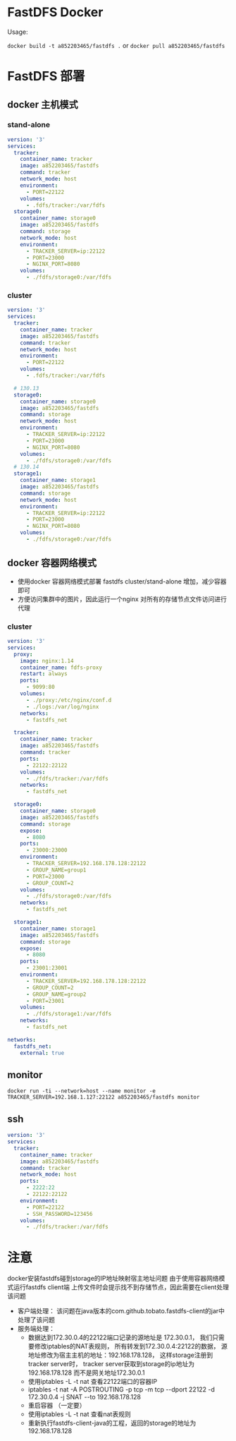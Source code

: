 # FastDFS Docker

Usage:

`docker build -t a852203465/fastdfs .`
or
`docker pull a852203465/fastdfs`

# FastDFS 部署

## docker 主机模式
    
### stand-alone
```yaml
version: '3'
services:
  tracker:
    container_name: tracker
    image: a852203465/fastdfs
    command: tracker
    network_mode: host
    environment:
      - PORT=22122
    volumes:
      - .fdfs/tracker:/var/fdfs
  storage0:
    container_name: storage0
    image: a852203465/fastdfs
    command: storage
    network_mode: host
    environment:
      - TRACKER_SERVER=ip:22122
      - PORT=23000
      - NGINX_PORT=8080
    volumes:
      - ./fdfs/storage0:/var/fdfs
```

### cluster
```yaml
version: '3'
services:
  tracker:
    container_name: tracker
    image: a852203465/fastdfs
    command: tracker
    network_mode: host
    environment:
      - PORT=22122
    volumes:
      - .fdfs/tracker:/var/fdfs

  # 130.13
  storage0:
    container_name: storage0
    image: a852203465/fastdfs
    command: storage
    network_mode: host
    environment:
      - TRACKER_SERVER=ip:22122
      - PORT=23000
      - NGINX_PORT=8080
    volumes:
      - ./fdfs/storage0:/var/fdfs
  # 130.14
  storage1:
    container_name: storage1
    image: a852203465/fastdfs
    command: storage
    network_mode: host
    environment:
      - TRACKER_SERVER=ip:22122
      - PORT=23000
      - NGINX_PORT=8080
    volumes:
      - ./fdfs/storage0:/var/fdfs
```

## docker 容器网络模式

 - 使用docker 容器网络模式部署 fastdfs cluster/stand-alone 增加，减少容器即可
 - 方便访问集群中的图片，因此运行一个nginx 对所有的存储节点文件访问进行代理

### cluster
```yaml
version: '3'
services:
  proxy:
    image: nginx:1.14
    container_name: fdfs-proxy
    restart: always
    ports:
      - 9099:80
    volumes:
      - ./proxy:/etc/nginx/conf.d
      - ./logs:/var/log/nginx
    networks:
      - fastdfs_net

  tracker:
    container_name: tracker
    image: a852203465/fastdfs
    command: tracker
    ports:
      - 22122:22122
    volumes:
      - ./fdfs/tracker:/var/fdfs
    networks:
      - fastdfs_net

  storage0:
    container_name: storage0
    image: a852203465/fastdfs
    command: storage
    expose:
      - 8080
    ports:
      - 23000:23000
    environment:
      - TRACKER_SERVER=192.168.178.128:22122
      - GROUP_NAME=group1
      - PORT=23000
      - GROUP_COUNT=2
    volumes:
      - ./fdfs/storage0:/var/fdfs
    networks:
      - fastdfs_net

  storage1:
    container_name: storage1
    image: a852203465/fastdfs
    command: storage
    expose:
      - 8080
    ports:
      - 23001:23001
    environment:
      - TRACKER_SERVER=192.168.178.128:22122
      - GROUP_COUNT=2
      - GROUP_NAME=group2
      - PORT=23001
    volumes:
      - ./fdfs/storage1:/var/fdfs
    networks:
      - fastdfs_net

networks:
  fastdfs_net:
    external: true

```
## monitor

`docker run -ti --network=host --name monitor -e TRACKER_SERVER=192.168.1.127:22122 a852203465/fastdfs monitor`

## ssh
```yaml
version: '3'
services:
  tracker:
    container_name: tracker
    image: a852203465/fastdfs
    command: tracker
    network_mode: host
    ports:
      - 2222:22
      - 22122:22122
    environment:
      - PORT=22122
      - SSH_PASSWORD=123456
    volumes:
      - ./fdfs/tracker:/var/fdfs

```

# 注意
    
 docker安装fastdfs碰到storage的IP地址映射宿主地址问题 
 由于使用容器网络模式运行fastdfs client端 上传文件时会提示找不到存储节点，因此需要在client处理该问题
   
 - 客户端处理：
   该问题在java版本的com.github.tobato.fastdfs-client的jar中处理了该问题
 - 服务端处理：
    - 数据达到172.30.0.4的22122端口记录的源地址是 172.30.0.1，
        我们只需要修改iptables的NAT表规则，
        所有转发到172.30.0.4:22122的数据，
        源地址修改为宿主主机的地址：192.168.178.128，
        这样storage注册到tracker server时，
        tracker server获取到storage的ip地址为 192.168.178.128 
        而不是网关地址172.30.0.1
    - 使用iptables -L -t nat 查看22122端口的容器IP
    - iptables -t nat -A POSTROUTING -p tcp -m tcp --dport 22122 -d 172.30.0.4 -j SNAT --to 192.168.178.128  
    - 重启容器 （一定要）
    - 使用iptables -L -t nat 查看nat表规则
    - 重新执行fastdfs-client-java的工程，返回的storage的地址为 192.168.178.128 
    
 
 
 



